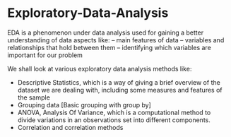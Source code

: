 # Exploratory-Data-Analysis
EDA is a phenomenon under data analysis used for gaining a better understanding of data aspects like:
– main features of data 
– variables and relationships that hold between them 
– identifying which variables are important for our problem 

We shall look at various exploratory data analysis methods like:  
- Descriptive Statistics, which is a way of giving a brief overview of the dataset we are dealing with, including some measures and features of the sample 
- Grouping data [Basic grouping with group by] 
- ANOVA, Analysis Of Variance, which is a computational method to divide variations in an observations set into different components. 
- Correlation and correlation methods
